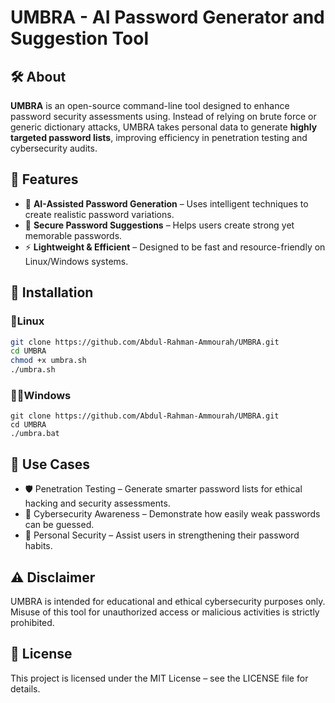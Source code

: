 # UMBRA - AI Password Generator and Suggestion Tool  

## 🛠 About  

**UMBRA** is an open-source command-line tool designed to enhance password security assessments using. Instead of relying on brute force or generic dictionary attacks, UMBRA takes personal data to generate **highly targeted password lists**, improving efficiency in penetration testing and cybersecurity audits.  

## 🚀 Features  

- 🤖 **AI-Assisted Password Generation** – Uses intelligent techniques to create realistic password variations.  
- 🔐 **Secure Password Suggestions** – Helps users create strong yet memorable passwords.  
- ⚡ **Lightweight & Efficient** – Designed to be fast and resource-friendly on Linux/Windows systems.  

## 🔧 Installation  

### 🐧Linux
```bash
git clone https://github.com/Abdul-Rahman-Ammourah/UMBRA.git
cd UMBRA
chmod +x umbra.sh
./umbra.sh
```
### 👨‍💻Windows
```
git clone https://github.com/Abdul-Rahman-Ammourah/UMBRA.git
cd UMBRA
./umbra.bat
```

## 📌 Use Cases
- 🛡️ Penetration Testing – Generate smarter password lists for ethical hacking and security assessments.
- 📢 Cybersecurity Awareness – Demonstrate how easily weak passwords can be guessed.
- 🔑 Personal Security – Assist users in strengthening their password habits.

## ⚠️ Disclaimer
UMBRA is intended for educational and ethical cybersecurity purposes only. Misuse of this tool for unauthorized access or malicious activities is strictly prohibited.

## 📜 License
This project is licensed under the MIT License – see the LICENSE file for details.
